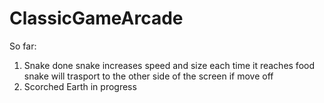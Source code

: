 # ClassicGameArcade

So far:
1) Snake
  done
  snake increases speed and size each time it reaches food
  snake will trasport to the other side of the screen if move off
2) Scorched Earth
  in progress
